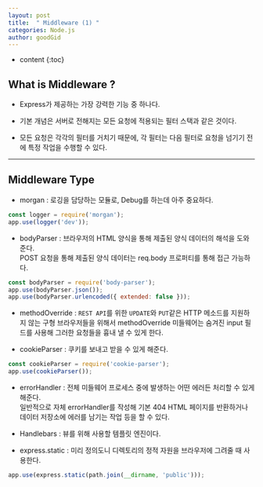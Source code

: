 ```yaml
---
layout: post
title:  " Middleware (1) "
categories: Node.js
author: goodGid
---
```

* content
{:toc}



## What is Middleware ?

* Express가 제공하는 가장 강력한 기능 중 하나다.

* 기본 개념은 서버로 전해지는 모든 요청에 적용되는 필터 스택과 같은 것이다.

* 모든 요청은 각각의 필터를 거치기 때문에, 각 필터는 다음 필터로 요청을 넘기기 전에 특정 작업을 수행할 수 있다.


---


## Middleware Type

* morgan : 로깅을 담당하는 모듈로, Debug를 하는데 아주 중요하다.

``` js
const logger = require('morgan');
app.use(logger('dev'));
```

* bodyParser : 브라우저의 HTML 양식을 통해 제출된 양식 데이터의 해석을 도와준다. <br> POST 요청을 통해 제출된 양식 데이터는 req.body 프로퍼티를 통해 접근 가능하다.

``` js
const bodyParser = require('body-parser');
app.use(bodyParser.json());
app.use(bodyParser.urlencoded({ extended: false }));
```


* methodOverride : `REST API`를 위한 `UPDATE`와 `PUT`같은 HTTP 메소드를 지원하지 않는 구형 브라우저들을 위해서 methodOverride 미들웨어는 숨겨진 input 필드를 사용해 그러한 요청들을 흉내 낼 수 있게 한다.

* cookieParser : 쿠키를 보내고 받을 수 있게 해준다.

``` js
const cookieParser = require('cookie-parser');
app.use(cookieParser());
```


* errorHandler : 전체 미들웨어 프로세스 중에 발생하는 어떤 에러든 처리할 수 있게 해준다. <br> 일반적으로 자체 errorHandler를 작성해 기본 404 HTML 페이지를 반환하거나 데이터 저장소에 에러를 남기는 작업 등을 할 수 있다.

* Handlebars : 뷰를 위해 사용할 템플릿 엔진이다.

* express.static : 미리 정의도니 디렉토리의 정적 자원을 브라우저에 그려줄 때 사용한다.
``` js
app.use(express.static(path.join(__dirname, 'public')));
```

